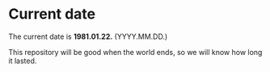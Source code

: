 # Current date

The current date is **1981.01.22.** (YYYY.MM.DD.)

This repository will be good when the world ends, so we will know how long it lasted.